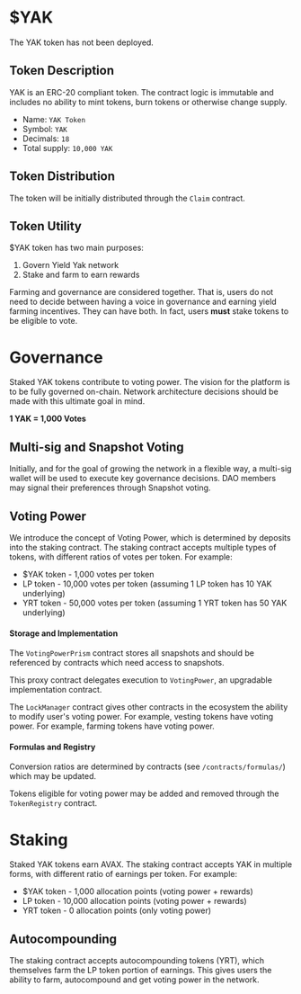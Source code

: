# $YAK

The YAK token has not been deployed.

## Token Description

YAK is an ERC-20 compliant token. The contract logic is immutable and includes no ability to mint tokens, burn tokens or otherwise change supply.

* Name: `YAK Token`
* Symbol: `YAK`
* Decimals: `18`
* Total supply: `10,000 YAK`

## Token Distribution

The token will be initially distributed through the `Claim` contract.

## Token Utility

$YAK token has two main purposes:

1. Govern Yield Yak network
2. Stake and farm to earn rewards

Farming and governance are considered together. That is, users do not need to decide between having a voice in governance and earning yield farming incentives. They can have both. In fact, users **must** stake tokens to be eligible to vote.

# Governance

Staked YAK tokens contribute to voting power. The vision for the platform is to be fully governed on-chain. Network architecture decisions should be made with this ultimate goal in mind.

**1 YAK = 1,000 Votes**

## Multi-sig and Snapshot Voting

Initially, and for the goal of growing the network in a flexible way, a multi-sig wallet will be used to execute key governance decisions. DAO members may signal their preferences through Snapshot voting.

## Voting Power

We introduce the concept of Voting Power, which is determined by deposits into the staking contract. The staking contract accepts multiple types of tokens, with different ratios of votes per token. For example:

* $YAK token - 1,000 votes per token
* LP token - 10,000 votes per token (assuming 1 LP token has 10 YAK underlying)
* YRT token - 50,000 votes per token (assuming 1 YRT token has 50 YAK underlying)

#### Storage and Implementation

The `VotingPowerPrism` contract stores all snapshots and should be referenced by contracts which need access to snapshots.

This proxy contract delegates execution to `VotingPower`, an upgradable implementation contract.

The `LockManager` contract gives other contracts in the ecosystem the ability to modify user's voting power. For example, vesting tokens have voting power. For example, farming tokens have voting power.

#### Formulas and Registry

Conversion ratios are determined by contracts (see `/contracts/formulas/`) which may be updated.

Tokens eligible for voting power may be added and removed through the `TokenRegistry` contract.

# Staking

Staked YAK tokens earn AVAX. The staking contract accepts YAK in multiple forms, with different ratio of earnings per token. For example:

* $YAK token - 1,000 allocation points (voting power + rewards)
* LP token - 10,000 allocation points (voting power + rewards)
* YRT token - 0 allocation points (only voting power)

## Autocompounding

The staking contract accepts autocompounding tokens (YRT), which themselves farm the LP token portion of earnings. This gives users the ability to farm, autocompound and get voting power in the network.